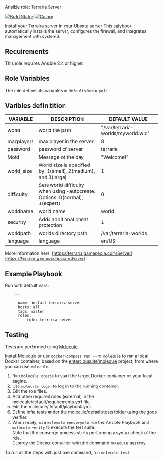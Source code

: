Ansible role: Terraria Server

[![Build Status](https://travis-ci.org/lorenzocomotti/ansible-role-terrariai.svg?branch=master)](https://travis-ci.org/lorenzocomotti/ansible-role-terraria)
[![Galaxy](https://img.shields.io/badge/galaxy-lorenzocomotti.ansible--role--terraria-blue.svg?style=flat-square)](https://galaxy.ansible.com/lorenzocomotti/ansible-role-terraria)

Install your Terraira server in your Ubuntu server
This palybook automatically installs the server, configures the firewall, and integrates management with systemd.<br>

## Requirements

This role requires Ansible 2.4 or higher.

## Role Variables

The role defines its variables in `defaults/main.yml`:

## Varibles definitition

|VARIABLE|DESCRIPTION|DEFAULT VALUE|
|--------|-----------|-------------|
|world|world file path|"/var/terraria-worlds/myworld.wld"|
|maxplayers|max player in the server|8|
|password|password of server|terraria| 
|Motd|Message of the day|"Welcome!"|
|world_size|World size is specified by: 1(small), 2(medium), and 3(large)|1|
|difficulty|Sets world difficulty when using -autocreate. Options: 0(normal), 1(expert)|0|
|worldname|world name|world|
|security|Adds additional cheat protection|1|
|worldpath|worlds directory path|/var/terraria-worlds|
|language|language|en/US|

More information here: [https://terraria.gamepedia.com/Server](https://terraria.gamepedia.com/Server)

## Example Playbook

Run with default vars:

```
    ---

    - name: install terraria server
      hosts: all
      tags: master
      roles:
        - role: terraria server
```

## Testing

Tests are performed using [Molecule](http://molecule.readthedocs.org/en/latest/).

Install Molecule or use `docker-compose run --rm molecule` to run a local Docker container, based on the [enterclousuite/molecule](https://hub.docker.com/r/fminzoni/molecule/) project, from where you can use `molecule`.

1. Run `molecule create` to start the target Docker container on your local engine.  
2. Use `molecule login` to log in to the running container.  
3. Edit the role files.  
4. Add other required roles (external) in the molecule/default/requirements.yml file.  
5. Edit the molecule/default/playbook.yml.  
6. Define infra tests under the molecule/default/tests folder using the goos verifier.  
7. When ready, use `molecule converge` to run the Ansible Playbook and `molecule verify` to execute the test suite.  
Note that the converge process starts performing a syntax check of the role.  
Destroy the Docker container with the command `molecule destroy`.   

To run all the steps with just one command, run `molecule test`. 
